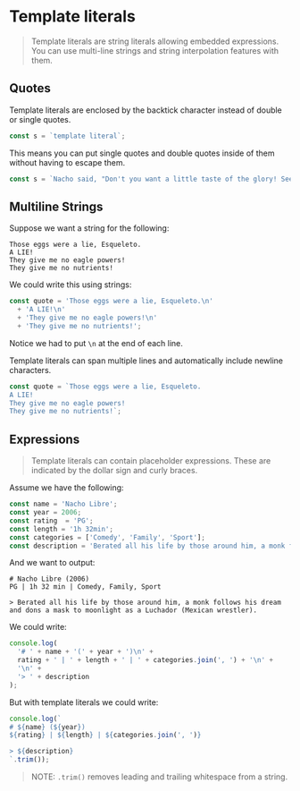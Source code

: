 # Template literals

> Template literals are string literals allowing embedded expressions. You can use multi-line strings and string 
interpolation features with them.

## Quotes
Template literals are enclosed by the backtick character instead of double or single quotes.

```js
const s = `template literal`;
```

This means you can put single quotes and double quotes inside of them without having to escape them.

```js
const s = `Nacho said, "Don't you want a little taste of the glory! See what it tastes like!"`;
```

## Multiline Strings
Suppose we want a string for the following:
```text
Those eggs were a lie, Esqueleto.
A LIE!
They give me no eagle powers!
They give me no nutrients!
```

We could write this using strings:
```js
const quote = 'Those eggs were a lie, Esqueleto.\n'
  + 'A LIE!\n'
  + 'They give me no eagle powers!\n'
  + 'They give me no nutrients!';
```

Notice we had to put `\n` at the end of each line.

Template literals can span multiple lines and automatically include newline characters.

```js
const quote = `Those eggs were a lie, Esqueleto.
A LIE!
They give me no eagle powers!
They give me no nutrients!`;
```

## Expressions
> Template literals can contain placeholder expressions. These are indicated by the dollar sign and curly braces.

Assume we have the following:
```js
const name = 'Nacho Libre';
const year = 2006;
const rating  = 'PG';
const length = '1h 32min';
const categories = ['Comedy', 'Family', 'Sport'];
const description = 'Berated all his life by those around him, a monk follows his dream and dons a mask to moonlight as a Luchador (Mexican wrestler).';
```

And we want to output:
```text
# Nacho Libre (2006)
PG | 1h 32 min | Comedy, Family, Sport

> Berated all his life by those around him, a monk follows his dream and dons a mask to moonlight as a Luchador (Mexican wrestler).
```

We could write:
```js
console.log(
  '# ' + name + '(' + year + ')\n' +
  rating + ' | ' + length + ' | ' + categories.join(', ') + '\n' +
  '\n' + 
  '> ' + description
);
```

But with template literals we could write:
```js
console.log(`
# ${name} (${year})
${rating} | ${length} | ${categories.join(', ')}

> ${description}
`.trim());
```

> NOTE: `.trim()` removes leading and trailing whitespace from a string.